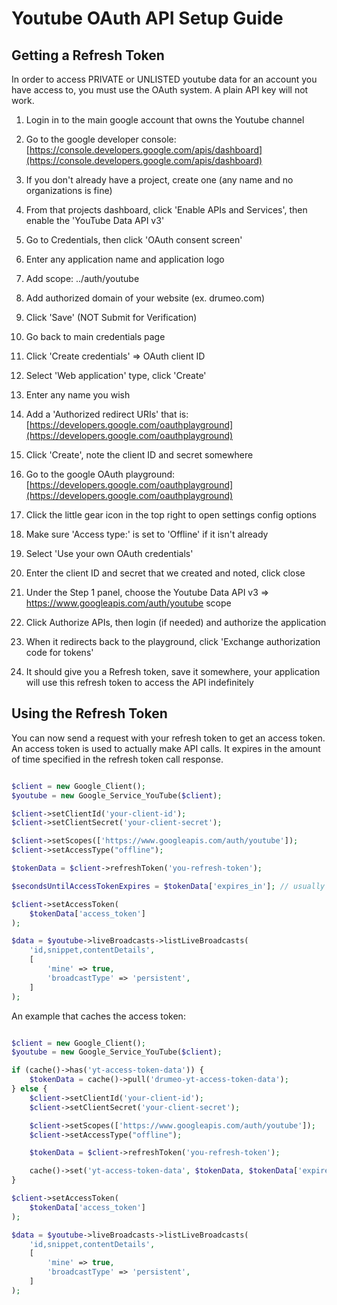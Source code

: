 # Youtube OAuth API Setup Guide

## Getting a Refresh Token
In order to access PRIVATE or UNLISTED youtube data for an account you have access to, you must use the OAuth system. A plain API key will not work.

1. Login in to the main google account that owns the Youtube channel
2. Go to the google developer console: [https://console.developers.google.com/apis/dashboard](https://console.developers.google.com/apis/dashboard)
3. If you don't already have a project, create one (any name and no organizations is fine)
4. From that projects dashboard, click 'Enable APIs and Services', then enable the 'YouTube Data API v3'
5. Go to Credentials, then click 'OAuth consent screen'
6. Enter any application name and application logo
7. Add scope: ../auth/youtube
8. Add authorized domain of your website (ex. drumeo.com)
9. Click 'Save' (NOT Submit for Verification)

10. Go back to main credentials page
11. Click 'Create credentials' => OAuth client ID
12. Select 'Web application' type, click 'Create'
13. Enter any name you wish
14. Add a 'Authorized redirect URIs' that is: [https://developers.google.com/oauthplayground](https://developers.google.com/oauthplayground)
15. Click 'Create', note the client ID and secret somewhere

16. Go to the google OAuth playground: [https://developers.google.com/oauthplayground](https://developers.google.com/oauthplayground)
17. Click the little gear icon in the top right to open settings config options
18. Make sure 'Access type:' is set to 'Offline' if it isn't already
19. Select 'Use your own OAuth credentials'
20. Enter the client ID and secret that we created and noted, click close
21. Under the Step 1 panel, choose the Youtube Data API v3 => https://www.googleapis.com/auth/youtube scope
22. Click Authorize APIs, then login (if needed) and authorize the application
23. When it redirects back to the playground, click 'Exchange authorization code for tokens'
24. It should give you a Refresh token, save it somewhere, your application will use this refresh token to access the API indefinitely

## Using the Refresh Token

You can now send a request with your refresh token to get an access token. An access token is used to actually make API calls. It expires in the amount of time specified in the refresh token call response.

```php

$client = new Google_Client();
$youtube = new Google_Service_YouTube($client);

$client->setClientId('your-client-id');
$client->setClientSecret('your-client-secret');

$client->setScopes(['https://www.googleapis.com/auth/youtube']);
$client->setAccessType("offline");

$tokenData = $client->refreshToken('you-refresh-token');

$secondsUntilAccessTokenExpires = $tokenData['expires_in']; // usually 3600

$client->setAccessToken(
    $tokenData['access_token']
);

$data = $youtube->liveBroadcasts->listLiveBroadcasts(
    'id,snippet,contentDetails',
    [
        'mine' => true,
        'broadcastType' => 'persistent',
    ]
);

```

An example that caches the access token:

```php

$client = new Google_Client();
$youtube = new Google_Service_YouTube($client);

if (cache()->has('yt-access-token-data')) {
    $tokenData = cache()->pull('drumeo-yt-access-token-data');
} else {
    $client->setClientId('your-client-id');
    $client->setClientSecret('your-client-secret');

    $client->setScopes(['https://www.googleapis.com/auth/youtube']);
    $client->setAccessType("offline");

    $tokenData = $client->refreshToken('you-refresh-token');

    cache()->set('yt-access-token-data', $tokenData, $tokenData['expires_in'] - 500);
}

$client->setAccessToken(
    $tokenData['access_token']
);

$data = $youtube->liveBroadcasts->listLiveBroadcasts(
    'id,snippet,contentDetails',
    [
        'mine' => true,
        'broadcastType' => 'persistent',
    ]
);


```